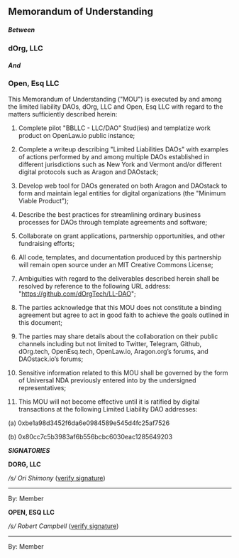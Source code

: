## Memorandum of Understanding

#### *Between*

### dOrg, LLC

#### *And*

### Open, Esq LLC


This Memorandum of Understanding ("MOU") is executed by and among the limited liability DAOs, dOrg, LLC and Open, Esq LLC with regard to the matters sufficiently described herein:
 


1.	Complete pilot "BBLLC - LLC/DAO" Stud(ies) and templatize work product on OpenLaw.io public instance;


2.	Complete a writeup describing "Limited Liabilities DAOs" with examples of actions performed by and among multiple DAOs established in different jurisdictions such as New York and Vermont and/or different digital protocols such as Aragon and DAOstack;


3.	Develop web tool for DAOs generated on both Aragon and DAOstack to form and maintain legal entities for digital organizations (the "Minimum Viable Product");


4.	Describe the best practices for streamlining ordinary business processes for DAOs through template agreements and software;


5.	Collaborate on grant applications, partnership opportunities, and other fundraising efforts;


6.	All code, templates, and documentation produced by this partnership will remain open source under an MIT Creative Commons License;


7.	Ambiguities with regard to the deliverables described herein shall be resolved by reference to the following URL address: "https://github.com/dOrgTech/LL-DAO";


8.	The parties acknowledge that this MOU does not constitute a binding agreement but agree to act in good faith to achieve the goals outlined in this document;


9.	The parties may share details about the collaboration on their public channels including but not limited to Twitter, Telegram, Github, dOrg.tech, OpenEsq.tech, OpenLaw.io, Aragon.org’s forums, and DAOstack.io’s forums;


10.	Sensitive information related to this MOU shall be governed by the form of Universal NDA previously entered into by the undersigned representatives;


11.	This MOU will not become effective until it is ratified by digital transactions at the following Limited Liability DAO addresses:


(a)	0xbe1a98d3452f6da6e0984589e545d4fc25af7526


(b)	0x80cc7c5b3983af6b556bcbc6030eac1285649203


***SIGNATORIES***

**DORG, LLC**

*/s/ Ori Shimony*  ([verify signature](https://rinkeby.etherscan.io/tx/0xabc353c926e0c1bfb6fda9304ab8c32c06b5b0d75b75003a53224a336d515ff7))

___________________________________
By: 
Member

**OPEN, ESQ LLC**

*/s/ Robert Campbell*  ([verify signature](https://rinkeby.etherscan.io/tx/0x7b14753a6cbe6da81403e30b925c435b72712ebd7e901c361a83d5b86f0924bf))

___________________________________
By: 
Member
